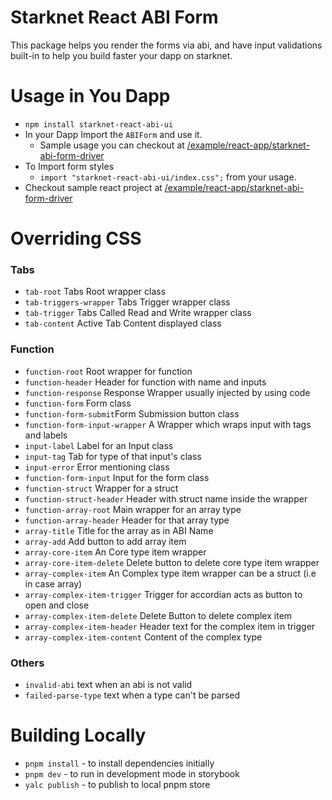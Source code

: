 # Starknet React ABI Form

This package helps you render the forms via abi, and have input validations built-in to help you build faster your dapp on starknet.

# Usage in You Dapp

- `npm install starknet-react-abi-ui`
- In your Dapp Import the `ABIForm` and use it.
  - Sample usage you can checkout at [/example/react-app/starknet-abi-form-driver](./example/react-app/starknet-abi-form-driver/src/App.tsx)
- To Import form styles
  - `import "starknet-react-abi-ui/index.css";` from your usage.
- Checkout sample react project at [/example/react-app/starknet-abi-form-driver](./example/react-app/starknet-abi-form-driver/)

# Overriding CSS

### Tabs

- `tab-root` Tabs Root wrapper class
- `tab-triggers-wrapper` Tabs Trigger wrapper class
- `tab-trigger` Tabs Called Read and Write wrapper class
- `tab-content` Active Tab Content displayed class

### Function

- `function-root` Root wrapper for function
- `function-header` Header for function with name and inputs
- `function-response` Response Wrapper usually injected by using code
- `function-form` Form class
- `function-form-submit`Form Submission button class
- `function-form-input-wrapper` A Wrapper which wraps input with tags and labels
- `input-label` Label for an Input class
- `input-tag` Tab for type of that input's class
- `input-error` Error mentioning class
- `function-form-input` Input for the form class
- `function-struct` Wrapper for a struct
- `function-struct-header` Header with struct name inside the wrapper
- `function-array-root` Main wrapper for an array type
- `function-array-header` Header for that array type
- `array-title` Title for the array as in ABI Name
- `array-add` Add button to add array item
- `array-core-item` An Core type item wrapper
- `array-core-item-delete` Delete button to delete core type item wrapper
- `array-complex-item` An Complex type item wrapper can be a struct (i.e in case array<struct>)
- `array-complex-item-trigger` Trigger for accordian acts as button to open and close
- `array-complex-item-delete` Delete Button to delete complex item
- `array-complex-item-header` Header text for the complex item in trigger
- `array-complex-item-content` Content of the complex type

### Others

- `invalid-abi` text when an abi is not valid
- `failed-parse-type` text when a type can't be parsed

# Building Locally

- `pnpm install` - to install dependencies initially
- `pnpm dev` - to run in development mode in storybook
- `yalc publish` - to publish to local pnpm store
